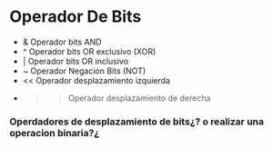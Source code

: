 # Operador De Bits

* & Operador bits AND
* ^	Operador bits OR exclusivo (XOR)
* | Operador bits OR inclusivo
* ~	Operador Negación Bits (NOT)
* << Operador desplazamiento izquierda
* >> Operador desplazamiento de derecha

### Operdadores de desplazamiento de bits¿? o realizar una operacion binaria?¿
